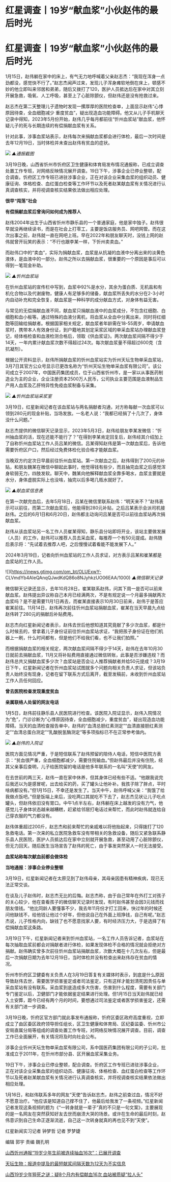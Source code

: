 # 红星调查丨19岁“献血浆”小伙赵伟的最后时光

# 红星调查丨19岁“献血浆”小伙赵伟的最后时光

1月15日，赵伟躺在家中的床上，有气无力地呼喊着父亲赵志杰：“我现在浑身一点劲都没，感觉快不行了。”赵志杰闻声过来，发现儿子浑身瘫软地倒在床上，顿感不妙的他立即叫来邻居和弟弟，随后又拨打了120，医护人员抵达后在家中对其立刻开展急救，吸氧、人工呼吸，甚至上了心脏除颤仪，但赵伟还是没有抢救过来。

赵志杰在第二天整理儿子遗物时发现一摞厚厚的医院检查单，上面显示赵伟“心悸原因待查，全血细胞减少
重度贫血”，疑出现造血功能障碍。他又从儿子手机聊天记录中得知，2023年5月份开始，赵伟几乎每月都前往“忻州血浆站”献血浆，他怀疑儿子的死与长期连续的有偿捐献血浆有关系。

针对此事，涉事血浆站表示，赵伟每次来捐献血浆都会进行体检，最后一次时间是去年12月19日，当时体检并未查出赵伟有贫血的症状。

![](https://inews.gtimg.com/om_bt/OHgqNGKc3dOPZOh7YQnJO4RH7Me551L51cRu36cYw4gbsAA/1000)
_▲通报截图_

3月19日晚，山西省忻州市忻府区卫生健康和体育局发布情况通报称，已成立调查处置工作专班，对网络反映情况展开调查。19日下午，涉事企业已停业整顿，配合调查。忻府区工作专班已进驻涉事企业，正在对该企业采集血浆的组织动员、健康征询、体格检查、血红蛋白检查等工作环节以及死者赵某献血浆有关情况进行认真调查核实，并将视调查核实结果依法做出相应处理。

**很早“闯荡”社会**

**有偿捐献血浆后曾询问如何成为推荐人**

赵伟2004年出生于山西省忻州市静乐县的一个普通家庭，他是家中独子。赵伟很早就没再继续读书，而是在社会上打零工，主要是饭店服务员、网吧网管。而在这次出事之前，赵伟就一直在网吧上班。早在2022年和朋友聊天时，没钱上网的赵伟就曾开玩笑的表示：“不行也跟李某一样，下忻州卖卖血。”

而赵伟口中的“卖血”，实际为捐献血浆，血浆是从抗凝的血液中分离出来的淡黄色液体，是血液中的一部分。赵伟之所以去捐献血浆，很重要的一个原因是事后可以得到一笔现金补助。

![](https://inews.gtimg.com/om_bt/ODAbHRuuwWZHXym9cDya1XD0pqlVLhZxGzYCZ0XAUCQD0AA/1000)
_▲忻州血浆站_

在忻州血浆站的宣传栏中写到，血浆中92%是水分，其余为蛋白质、无机盐和有机化合物以及代谢废物，健康人有足够多的储备，献血浆所丢失的水分在2-3小时内自动补充和完全恢复，献血浆是一种科学的成分献血方式，对身体有益无害。

与常见的无偿捐献血液不同，献血浆只捐献血液中的血浆成分，不包含红细胞、白细胞和血小板等。通过特殊的血液分离机，将血浆从全血中分离出来，同时将红细胞等回输给捐献者。根据国家相关规定，献血浆者年龄需在18-55周岁，申请献血浆时，携带本人有效身份证，到户籍地其划定采浆区域的单采血浆站办理献血浆登记，经体格检查和血液检测合格后，领取《供血浆证》。两次献血浆间隔不得少于14天，一年内累计献血浆次数不得超过24次。每次献血浆量不得超过600克（含抗凝剂）。

根据公开资料显示，赵伟所捐献血浆的忻州血浆站实为忻州天坛生物单采血浆站，3月7日其官方公众号显示已更改名称为“忻州天坛生物单采血浆有限公司”。该公司成立于2007年，中国医药集团成员，位于山西省忻州市，是一家以从事医药制造业为主的企业，企业注册资本2500万人民币，公司执业主要范围是血液制品生产用人血浆及乙肝特异性免疫血浆制备与采集。

![](https://inews.gtimg.com/om_bt/OxPoi3iPZ0vEkk8KK30EJg9Phcxd6egbh5WXeBoQzWE7YAA/1000)
_▲忻州血浆站采浆室_

3月19日，红星新闻记者在该血浆站与两名捐献者沟通，对方称每献一次血浆可以领到280元的现金补贴，当场发放。一名老人说：“我都已经捐了十几次了，身体没什么问题。”

赵志杰提供的微信聊天记录显示，2023年5月3日，赵伟给朋友李某发微信：“忻州抽血浆的活，现在还能不能行了？”在得到李某肯定回复后，赵伟经其介绍加上了自称忻州血浆站工作人员吕某的微信。吕某得知赵伟是第一次献血浆后，告诉他需要忻府区户口，然后经过免费体检化验合格才能献血浆。

当晚双方约定次日早晨前往忻州血浆站。第一次献血之后，赵伟得到了200元的补贴，和朋友魏某在微信中聊起此事时，他觉得钱有些少，而且抽完血浆之后感觉浑身软弱无力，四肢发软。聊天中，魏某向他解释献血浆全靠多喝水，血浆主要就是水分，身体虚脱实际上也没啥，抽完以后多喝几瓶水就好了。

![](https://inews.gtimg.com/om_bt/OLqn6NZIGKlUqB44XAsCYSf4K2EHWgnmRiuNGrhQnYRj4AA/1000)
_▲献血浆信息表_

在第一次献完血后，去年5月18日，吕某在微信里联系赵伟：“明天来不？”赵伟表示可以前往，而第二次献血浆后，他能得到280元补贴，之后吕某表示会派司机接赵伟。之后的6月1日和6月20日，赵伟都主动询问吕某是否可以前往血浆站再次捐献血浆。

赵伟从该血浆站另一名工作人员崔某得知，静乐县分站即将开业，该站主要做发展（人员）的工作，赵伟可以推荐人员去采血浆，每推荐一个有50元提成。赵伟随后表示将：“先试着去推荐人吧，之后慢慢试着看能不能发展下人。”

2024年3月19日，记者向忻州血浆站的工作人员求证，对方表示吕某和崔某都是血浆站的工作人员。

![](https://inews.gtimg.com/om_bt/OLUExwY-
CLVmdYb4AIeQAnqQJwdKdQ86o8NJyhkzUO06EAA/1000) _▲微信聊天记录_

微信聊天记录还显示，去年10月28日，崔某联系赵伟，问其下周一是否可以前来献血浆。赵伟提出异议称自己本月已经满两次，不是有规定说一个月最多捐献两次血浆吗？是不是需要11月1日再去，而崔某直接表示10月30日前来，赵伟于是答应崔某前往。11月14日，赵伟再次前往忻州血浆站捐献血浆，崔某在当天早晨九点给赵伟转了280元的捐献后补贴费用。

赵志杰向红星新闻记者表示，赵伟去世后他想知道其究竟献了多少次血浆，都是什么时候去的，曾拿着儿子身份证前往忻州血浆站求证，“我把孩子身份证在他们机器上一刷，什么时间都有，但是他们不给我们看，也不让我们拍照。”

而根据捐献血浆的相关规定，两次献血浆间隔不得少于14天，赵伟在去年10月30日就前去捐献血浆，11月又将补贴费用直接通过微信转账，此事是否涉嫌违规？而赵伟总共又捐献血浆多少次？血浆站是否会让人推荐捐献者并给50元提成？3月19日下午，红星新闻记者在忻州血浆站试图就多个问题向相关负责人求证，但该站负责人始终没有现身，记者在留下联系方式后离开，截至发稿前，未收到忻州血浆站工作人员任何回应。

**曾去医院检查发现重度贫血**

**亲属联络人处留的网友电话**

1月5日，赵伟前往静乐县人民医院进行检查。该医院入院证显示，赵伟入院情况为“危”，门诊诊断为“心悸原因待查，全血细胞减少，重度贫血”，疑出现造血功能障碍。当天的血清检查报告单中，赵伟的“血清总胆红素测定”“血清直接胆红素测定”“血清总蛋白测定”“乳酸脱氢酶测定”等多项指标已不在正常参考值内。

![](https://inews.gtimg.com/om_bt/OZHRw8M5YETymoORVR6jdriAVDUOiHY0_HurI7tv8U1_cAA/1000)
_▲赵伟的入院证_

医院方面见情况严重，于是短信联系了赵伟预留的陪侍人电话，短信中医院方表示：“贫血很严重，全血细胞都减少，需要住院输血。”但赵伟最后并没有住院，经其父亲事后查明，儿子给医院留的电话是他多年联系的一名叫“天使”的网友。

在去世前的两三天，赵伟一直在家中休养，但其身体已经有些不适。“他跟我说完后我还以为是感冒呢，出去给买的药，买了罐头让他补补。我孩子除了胖点，平时啥病都没有。”但1月15日，不幸还是发生了。当天中午，赵伟呼喊父亲：“我饿了给我做点饭吧。”但是饭端上来后，没吃两口其就吃不下去了，赵志杰见状让儿子吃点罐头，但赵伟依旧没有胃口。中午1点半左右，赵伟躺在床上越发的没有力气，他感觉儿子身体状态越来越糟糕，赶紧给邻居打电话过来帮忙，而此时赵伟就连给自己穿衣服的气力都没有。

赵伟体重超过200斤，赵志杰和前来帮忙的亲戚难以将他抬起来，只得拨打了120急救电话。第一次来的私立医院急救车没有带相关的急救设备，随后又紧急联系静乐县人民医院，医护人员抵达后在家中立刻就开展急救，甚至动用了心脏除颤仪，但无力回天。随后医生当场宣告了赵伟的死亡，由于事发突然家人一时无法接受。

**血浆站称每次献血前都会做体检**

**当地通报：涉事企业停业整顿**

3月19日，红星新闻记者在太原见到了赵伟母亲，其母亲因患有精神疾病，现已无法正常交谈。

在谈及儿子赵伟时，赵志杰无比的后悔。赵志杰称，由于自己常年在外打工对孩子的关心较少，他在查看孩子的微信聊天记录时发现，有时赵伟甚至会因3元钱而找朋友借钱。“他比同龄人要懂事不少，我去年11月份才打工回来，快过年的时候还问他缺钱不，给他钱让他过个好年，但他说自己在外面上班挣钱，自己有呢。”赵志杰说，儿子性格内向，缺钱了也不愿意找家人要，有时经济压力大，于是选择了有偿捐献血浆这条路。

3月19日下午，红星新闻记者来到忻州血浆站，一名工作人员告诉记者，血浆站在每次抽取血浆前都会对捐献者进行体检，如果发现体检不合格的情况就会拒绝对方捐献。赵伟确实曾多次前往忻州血浆站捐献血浆，次数大概在十几次左右，但是最后一次捐献日期为去年12月19日，当时体检并没有检查出来赵伟存在贫血的情况。

忻州市忻府区卫健委有关负责人在3月19日答复有关媒体时表示，到底是什么原因导致赵伟去世，需要医学损害鉴定或者司法鉴定，只有这样才能划清死因责任与单采血浆站有没有联系。采血浆到底造成多大伤害，伤害到什么程度，需要有关部门专门鉴定以后，卫健部门才能依据鉴定结果进行处理。但1月15日当天赵伟就已经入土安葬，距今已经有两个月的时间，要想通过司法鉴定或者医学损害鉴定，还需有关部门进一步调查。

3月19日晚，忻府区官方部门就此事发布通报称，忻府区委区政府高度重视，立即成立了由区委区政府领导担任组长，区卫生健康和体育局、区纪委监委、忻州市公安局直属分局等组成的调查处置工作专班，对网络反映情况展开调查。目前，调查工作已全面展开，有关情况将及时向社会公布。

涉事企业忻州天坛生物单采血浆有限公司，系中国医药集团有限公司的子公司，批准成立于2011年，在忻州市部分县、区开展血浆采集业务。

19日下午，涉事企业已停业整顿，配合调查。忻府区工作专班已进驻涉事企业，正在对该企业采集血浆的组织动员、健康征询、体格检查、血红蛋白检查等工作环节以及死者赵某献血浆有关情况进行认真调查核实，并将视调查核实结果依法做出相应处理。

1月16日，和赵伟联系多年的网友“天使”告诉赵志杰，赵伟之前查过血，情况不好不愿意治疗。“他应该是知道自己撑不住了，他最后给我发了一条视频。”红星新闻记者发现这条视频的题为《“一转身就是一辈子”真的不只是一句文案》，主要展现的是一名网友在突然获知好友去世而崩溃大哭的场景。或许在生命的最后时刻，赵伟意识到自己生命正逐渐流逝，自己这一次转身就真的再也见不到“天使”。

红星新闻实习记者 钟梦哲 记者 罗梦婕

编辑 郭宇 责编 魏孔明

[山西忻州通报“19岁少年生前被连续抽血16次”：已展开调查 ](https://news.qq.com/rain/a/20240319A09UK200)

[天坛生物：报道中提及的最短献浆间隔天数为12天为不实信息 ](https://news.qq.com/rain/a/20240320A04DY600)

[山西19岁少年猝死之谜：疑8个月内有偿献血16次 血站被质疑“拉人头”
](https://news.qq.com/rain/a/20240318A08M6U00)

